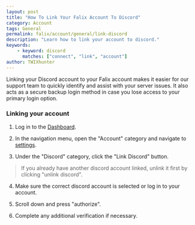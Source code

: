 ```yaml
---
layout: post
title: "How To Link Your Falix Account To Discord"
category: Account
tags: General
permalink: falix/account/general/link-discord
description: "Learn how to link your account to discord."
keywords:
    - keyword: discord
      matches: ["connect", "link", "account"]
author: TWIXhunter
---
```


Linking your Discord account to your Falix account makes it easier for our support team to quickly identify and assist with your server issues. It also acts as a secure backup login method in case you lose access to your primary login option.

### Linking your account

1. Log in to the [Dashboard](https://client.falixnodes.net/).

2. In the navigation menu, open the "Account" category and navigate to [settings](https://client.falixnodes.net/profile/settings).

3. Under the "Discord" category, click the "Link Discord" button.

> If you already have another discord account linked, unlink it first by clicking "unlink discord".

4. Make sure the correct discord account is selected or log in to your account.

5. Scroll down and press "authorize".

6. Complete any additional verification if necessary.